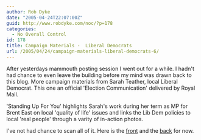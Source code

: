 ```yaml
---
author: Rob Dyke
date: "2005-04-24T22:07:00Z"
guid: http://www.robdyke.com/noc/?p=178
categories:
  - No Overall Control
id: 178
title: Campaign Materials -  Liberal Democrats
url: /2005/04/24/campaign-materials-liberal-democrats-6/
---
```

After yesterdays mammouth posting session I went out for a while. I hadn't had chance to even leave the building before my mind was drawn back to this blog. More campaign materials from Sarah Teather, local Liberal Democrat. This one an official 'Election Communication' delivered by Royal Mail.

'Standing Up For You' highlights Sarah's work during her term as MP for Brent East on local 'quality of life' issues and links the Lib Dem policies to local 'real people' through a varity of in-action photos.

I've not had chance to scan all of it. Here is the [front](http://www.comwifinet.com/becampaign/st-standingup4u-front.jpg) and the [back](http://www.comwifinet.com/becampaign/st-standingup4u-back.jpg) for now.